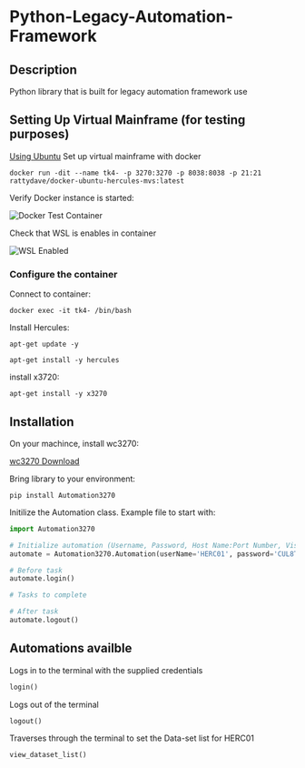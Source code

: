 # Python-Legacy-Automation-Framework

## Description

Python library that is built for legacy automation framework use

## Setting Up Virtual Mainframe (for testing purposes)

<a href="https://www.microsoft.com/en-us/p/ubuntu/9nblggh4msv6?activetab=pivot:overviewtab">Using Ubuntu</a>
Set up virtual mainframe with docker

```docker run -dit --name tk4- -p 3270:3270 -p 8038:8038 -p 21:21 rattydave/docker-ubuntu-hercules-mvs:latest```

Verify Docker instance is started:

<img src="https://github.cms.gov/MPSMMIT/python-legacy-automation-framework/blob/master/images/docker-container.png"
  alt="Docker Test Container">

Check that WSL is enables in container

<img src="https://github.cms.gov/MPSMMIT/python-legacy-automation-framework/blob/master/images/wsl-integration.png"
  alt="WSL Enabled">
  
### Configure the container

Connect to container:

```docker exec -it tk4- /bin/bash```

Install Hercules:

```apt-get update -y```

```apt-get install -y hercules```

install x3720:

```apt-get install -y x3270```

## Installation
On your machince, install wc3270:

<a href=https://x3270.miraheze.org/wiki/Downloads>wc3270 Download<a>

Bring library to your environment: 

```pip install Automation3270```

Initilize the Automation class. Example file to start with:

```python
import Automation3270

# Initialize automation (Username, Password, Host Name:Port Number, Visible = True, Delay Time = 0)
automate = Automation3270.Automation(userName='HERC01', password='CUL8TR', hostNamePort='172.31.96.1:3270', visible=True, delayTime=2)

# Before task
automate.login()

# Tasks to complete

# After task
automate.logout()
```

## Automations availble

Logs in to the terminal with the supplied credentials

```python
login()
```

Logs out of the terminal

```python
logout()
```

Traverses through the terminal to set the Data-set list for HERC01

```python
view_dataset_list()
```